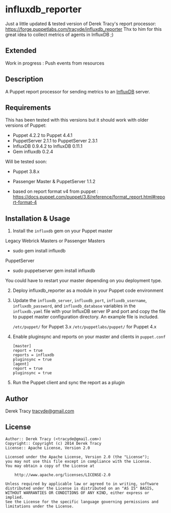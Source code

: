 influxdb_reporter
==============

Just a little updated & tested version of Derek Tracy's report processor: https://forge.puppetlabs.com/tracyde/influxdb_reporter
Thx to him for this great idea to collect metrics of agents in InfluxDB ;)

Extended
--------
Work in progress : Push events from resources

Description
-----------

A Puppet report processor for sending metrics to an [InfluxDB](http://influxdb.com/) server.

Requirements
------------

This has been tested with this versions but it should work with older versions of Puppet:

* Puppet 4.2.2 to Puppet 4.4.1
* PuppetServer 2.1.1 to PuppetServer 2.3.1
* InfluxDB 0.9.4.2 to InfluxDB 0.11.1
* Gem influxdb 0.2.4

Will be tested soon: 

* Puppet 3.8.x
* Passenger Master & PuppetServer 1.1.2

* based on report format v4 from puppet : https://docs.puppet.com/puppet/3.8/reference/format_report.html#report-format-4

Installation & Usage
--------------------

1.  Install the `influxdb` gem on your Puppet master

Legacy Webrick Masters or Passenger Masters
* sudo gem install influxdb 

PuppetServer
* sudo puppetserver gem install influxdb

You could have to restart your master depending on you deployment type.

2.  Deploy influxdb_reporter as a module in your Puppet code environment

3.  Update the `influxdb_server`, `influxdb_port`, `influxdb_username`, `influxdb_password`, 
    and `influxdb_database` variables in the `influxdb.yaml` file with your InfluxDB server 
    IP and port and copy the file to puppet master configuration directory. An example file is included.

    `/etc/puppet/` for Puppet 3.x
    `/etc/puppetlabs/puppet/` for Puppet 4.x

4.  Enable pluginsync and reports on your master and clients in `puppet.conf`

        [master]
        report = true
        reports = influxdb
        pluginsync = true
        [agent]
        report = true
        pluginsync = true

5.  Run the Puppet client and sync the report as a plugin

Author
------

Derek Tracy <tracyde@gmail.com>

License
-------

    Author:: Derek Tracy (<tracyde@gmail.com>)
    Copyright:: Copyright (c) 2014 Derek Tracy
    License:: Apache License, Version 2.0

    Licensed under the Apache License, Version 2.0 (the "License");
    you may not use this file except in compliance with the License.
    You may obtain a copy of the License at

        http://www.apache.org/licenses/LICENSE-2.0

    Unless required by applicable law or agreed to in writing, software
    distributed under the License is distributed on an "AS IS" BASIS,
    WITHOUT WARRANTIES OR CONDITIONS OF ANY KIND, either express or implied.
    See the License for the specific language governing permissions and
    limitations under the License.
